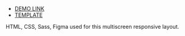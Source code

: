 - [DEMO LINK](https://rozdorozhnii.github.io/miami/)
- [TEMPLATE](https://www.figma.com/file/nHz8bflIwJaWP3P99vKTH5/miami_home_new?node-id=16033%3A3/)

HTML, CSS, Sass, Figma used for this multiscreen responsive layout.
